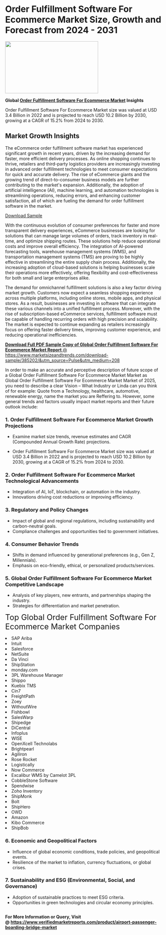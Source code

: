 <H1>Order Fulfillment Software For Ecommerce Market Size, Growth and Forecast from 2024 - 2031</H1><img class="aligncenter size-medium wp-image-584254" src="https://thirdeyenews.in/wp-content/uploads/2024/09/Global-Market-Research-300x168.jpeg" alt="" width="300" height="168" /><p><strong>Global&nbsp;<a href="https://www.marketsizeandtrends.com/download-sample/385202/&amp;utm_source=Pulse&amp;utm_medium=208">Order Fulfillment Software For Ecommerce Market</a> Insights</strong></p><p>Order Fulfillment Software For Ecommerce Market size was valued at USD 3.4 Billion in 2022 and is projected to reach USD 10.2 Billion by 2030, growing at a CAGR of 15.2% from 2024 to 2030.</p><p><h2>Market Growth Insights</h2> <p>The eCommerce order fulfillment software market has experienced significant growth in recent years, driven by the increasing demand for faster, more efficient delivery processes. As online shopping continues to thrive, retailers and third-party logistics providers are increasingly investing in advanced order fulfillment technologies to meet consumer expectations for quick and accurate delivery. The rise of eCommerce giants and the growing trend of direct-to-consumer business models are further contributing to the market's expansion. Additionally, the adoption of artificial intelligence (AI), machine learning, and automation technologies is streamlining operations, reducing errors, and enhancing customer satisfaction, all of which are fueling the demand for order fulfillment software in the market.</p> <p><a href="#">Download Sample</a></p> <p>With the continuous evolution of consumer preferences for faster and more transparent delivery experiences, eCommerce businesses are looking for solutions that can manage large volumes of orders, track inventory in real-time, and optimize shipping routes. These solutions help reduce operational costs and improve overall efficiency. The integration of AI-powered forecasting tools, warehouse management systems (WMS), and transportation management systems (TMS) are proving to be highly effective in streamlining the entire supply chain process. Additionally, the increasing adoption of cloud-based solutions is helping businesses scale their operations more effectively, offering flexibility and cost-effectiveness for both small and large enterprises alike.</p> <p>The demand for omnichannel fulfillment solutions is also a key factor driving market growth. Customers now expect a seamless shopping experience across multiple platforms, including online stores, mobile apps, and physical stores. As a result, businesses are investing in software that can integrate these various channels into a unified fulfillment process. Moreover, with the rise of subscription-based eCommerce services, fulfillment software must be capable of handling recurring orders with high precision and scalability. The market is expected to continue expanding as retailers increasingly focus on offering faster delivery times, improving customer experience, and reducing operational inefficiencies.</p> <p><a href="#"></p><p><span class=""><strong>Download Full PDF Sample Copy of Global Order Fulfillment Software For Ecommerce Market Report</strong> @ <a href="https://www.marketsizeandtrends.com/download-sample/385202/&amp;utm_source=Pulse&amp;utm_medium=208" target="_blank">https://www.marketsizeandtrends.com/download-sample/385202/&amp;utm_source=Pulse&amp;utm_medium=208</a></span></p><p>In order to make an accurate and perceptive description of future scope of a Global&nbsp;Order Fulfillment Software For Ecommerce Market Market as Global&nbsp;Order Fulfillment Software For Ecommerce Market Market of 2025, you need to describe a clear Vision &ndash; What Industry or Linda can you think of for example: Quote from a Technology, healthcare, automotive, renewable energy, name the market you are Reffering to. However, some general trends and factors usually impact market reports and their future outlook include:</p><h3>1.&nbsp;<strong>Order Fulfillment Software For Ecommerce Market Growth Projections</strong></h3><ul><li>Examine market size trends, revenue estimates and CAGR (Compounded Annual Growth Rate) projections.</li><li><p>Order Fulfillment Software For Ecommerce Market size was valued at USD 3.4 Billion in 2022 and is projected to reach USD 10.2 Billion by 2030, growing at a CAGR of 15.2% from 2024 to 2030.</p></li></ul><h3>2.&nbsp;<strong>Order Fulfillment Software For Ecommerce Market Technological Advancements</strong></h3><ul><li>Integration of AI, IoT, blockchain, or automation in the industry.</li><li>Innovations driving cost reductions or improving efficiency.</li></ul><h3>3.&nbsp;<strong>Regulatory and Policy Changes</strong></h3><ul><li>Impact of global and regional regulations, including sustainability and carbon-neutral goals.</li><li>Compliance challenges and opportunities tied to government initiatives.</li></ul><h3>4.&nbsp;<strong>Consumer Behavior Trends</strong></h3><ul><li>Shifts in demand influenced by generational preferences (e.g., Gen Z, Millennials).</li><li>Emphasis on eco-friendly, ethical, or personalized products/services.</li></ul><h3>5.&nbsp;<strong>Global Order Fulfillment Software For Ecommerce Market Competitive Landscape</strong></h3><ul><li>Analysis of key players, new entrants, and partnerships shaping the industry.</li><li>Strategies for differentiation and market penetration.</li></ul><p data-pm-slice="1 1 []"><span style="color: inherit; font-family: inherit; font-size: 25px;">Top Global Order Fulfillment Software For Ecommerce Market Companies</span></p><div class="" data-test-id=""><p><li>SAP Ariba</li><li> Intuit</li><li> Salesforce</li><li> NetSuite</li><li> Da Vinci</li><li> ShipStation</li><li> monday.com</li><li> 3PL Warehouse Manager</li><li> Shippo</li><li> Kuebix TMS</li><li> Cin7</li><li> FreightPath</li><li> Zoey</li><li> WithoutWire</li><li> Fishbowl</li><li> SalesWarp</li><li> Shipedge</li><li> DiCentral</li><li> Infoplus</li><li> WISE</li><li> OpenXcell Technolabs</li><li> Brightpearl</li><li> Agiliron</li><li> Rose Rocket</li><li> Logistically</li><li> Now Commerce</li><li> Excalibur WMS by Camelot 3PL</li><li> CobbleStone Software</li><li> Spendwise</li><li> Zoho Inventory</li><li> ShipMonk</li><li> Bolt</li><li> ShipHero</li><li> OWD</li><li> Amazon</li><li> Kibo Commerce</li><li> ShipBob</li></p></div><h3>6.&nbsp;<strong>Economic and Geopolitical Factors</strong></h3><ul><li>Influence of global economic conditions, trade policies, and geopolitical events.</li><li>Resilience of the market to inflation, currency fluctuations, or global crises.</li></ul><h3>7.&nbsp;<strong>Sustainability and ESG (Environmental, Social, and Governance)</strong></h3><ul><li>Adoption of sustainable practices to meet ESG criteria.</li><li>Opportunities in green technologies and circular economy principles.</li></ul><h2><strong style="font-size: 14px;">For More Information or Query, Visit @&nbsp;</strong><a style="background-color: #ffffff; font-size: 14px;" href="https://www.marketsizeandtrends.com/report/order-fulfillment-software-for-ecommerce-market/" target="_blank">https://www.verifiedmarketreports.com/product/airport-passenger-boarding-bridge-market</a></h2>
